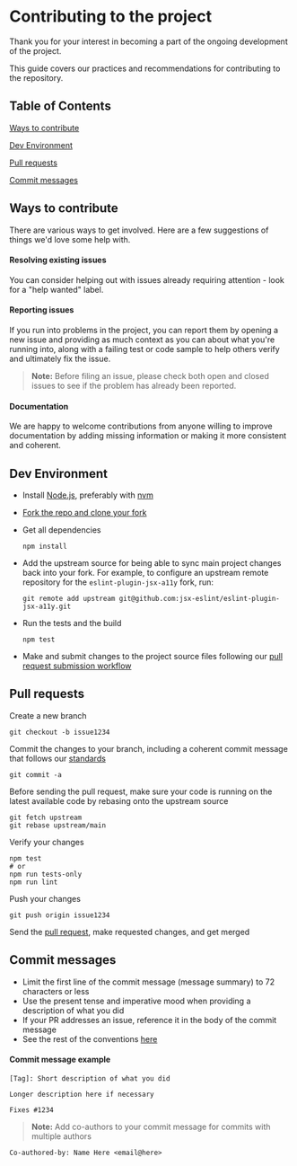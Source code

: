 
# Contributing to the project

Thank you for your interest in becoming a part of the ongoing development of the project.

This guide covers our practices and recommendations for contributing to the repository.


## Table of Contents

[Ways to contribute](#ways-to-contribute)

[Dev Environment](#dev-environment)

[Pull requests](#pull-requests)

[Commit messages](#commit-messages)


## Ways to contribute

There are various ways to get involved. Here are a few suggestions of things we'd love some help with.

#### Resolving existing issues

 You can consider helping out with issues already requiring attention - look for a "help wanted" label.

#### Reporting issues

If you run into problems in the project, you can report them by opening a new issue and providing as much context as you can about what you're running into, along with a failing test or code sample to help others verify and ultimately fix the issue.

> **Note:** Before filing an issue, please check both open and closed issues to see if the problem has already been reported.

#### Documentation

We are happy to welcome contributions from anyone willing to improve documentation by adding missing information or making it more consistent and coherent.


## Dev Environment

* Install [Node.js](https://nodejs.org/en/), preferably with [nvm](https://github.com/nvm-sh/nvm)

* [Fork the repo and clone your fork](https://docs.github.com/en/get-started/quickstart/fork-a-repo)

* Get all dependencies
  ```
  npm install
  ```
* Add the upstream source for being able to sync main project changes back into your fork. For example, to configure an upstream remote repository for the `eslint-plugin-jsx-a11y` fork, run:
  ```
  git remote add upstream git@github.com:jsx-eslint/eslint-plugin-jsx-a11y.git
  ```
* Run the tests and the build
  ```
  npm test
  ```
* Make and submit changes to the project source files following our [pull request submission workflow](#pull-requests)


## Pull requests

Create a new branch

```
git checkout -b issue1234
```

Commit the changes to your branch, including a coherent commit message that follows our [standards](#commit-messages)

```
git commit -a
```

Before sending the pull request, make sure your code is running on the latest available code by rebasing onto the upstream source

```
git fetch upstream
git rebase upstream/main
```

Verify your changes

```
npm test
# or
npm run tests-only
npm run lint
```

Push your changes

```
git push origin issue1234
```

Send the [pull request](https://docs.github.com/en/pull-requests), make requested changes, and get merged

## Commit messages

* Limit the first line of the commit message (message summary) to 72 characters or less
* Use the present tense and imperative mood when providing a description of what you did
* If your PR addresses an issue, reference it in the body of the commit message
* See the rest of the conventions [here](https://gist.github.com/ljharb/772b0334387a4bee89af24183114b3c7)

#### Commit message example

```
[Tag]: Short description of what you did

Longer description here if necessary

Fixes #1234
```


> **Note:**  Add co-authors to your commit message for commits with multiple authors

```
Co-authored-by: Name Here <email@here>
```
